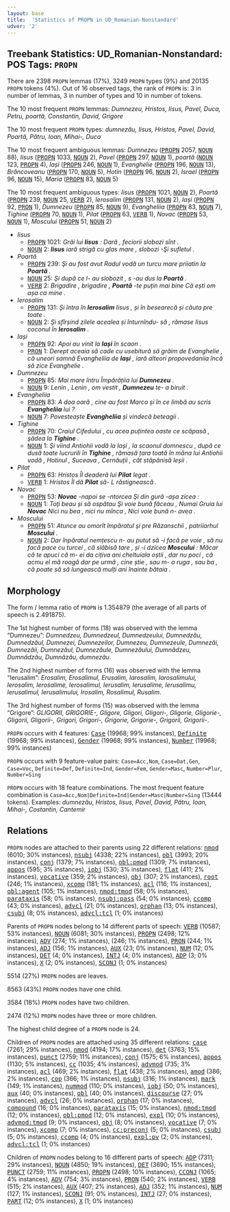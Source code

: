 ```yaml
---
layout: base
title:  'Statistics of PROPN in UD_Romanian-Nonstandard'
udver: '2'
---
```


## Treebank Statistics: UD_Romanian-Nonstandard: POS Tags: `PROPN`

There are 2398 `PROPN` lemmas (17%), 3249 `PROPN` types (9%) and 20135 `PROPN` tokens (4%).
Out of 16 observed tags, the rank of `PROPN` is: 3 in number of lemmas, 3 in number of types and 10 in number of tokens.

The 10 most frequent `PROPN` lemmas: <em>Dumnezeu, Hristos, Iisus, Pavel, Duca, Petru, poartă, Constantin, David, Grigore</em>

The 10 most frequent `PROPN` types:  <em>dumnezău, Iisus, Hristos, Pavel, David, Poartă, Pătru, Ioan, Mihai-, Duca</em>

The 10 most frequent ambiguous lemmas: <em>Dumnezeu</em> (<tt><a href="ro_nonstandard-pos-PROPN.html">PROPN</a></tt> 2057, <tt><a href="ro_nonstandard-pos-NOUN.html">NOUN</a></tt> 88), <em>Iisus</em> (<tt><a href="ro_nonstandard-pos-PROPN.html">PROPN</a></tt> 1033, <tt><a href="ro_nonstandard-pos-NOUN.html">NOUN</a></tt> 2), <em>Pavel</em> (<tt><a href="ro_nonstandard-pos-PROPN.html">PROPN</a></tt> 297, <tt><a href="ro_nonstandard-pos-NOUN.html">NOUN</a></tt> 1), <em>poartă</em> (<tt><a href="ro_nonstandard-pos-NOUN.html">NOUN</a></tt> 123, <tt><a href="ro_nonstandard-pos-PROPN.html">PROPN</a></tt> 4), <em>Iași</em> (<tt><a href="ro_nonstandard-pos-PROPN.html">PROPN</a></tt> 246, <tt><a href="ro_nonstandard-pos-NOUN.html">NOUN</a></tt> 1), <em>Evanghelie</em> (<tt><a href="ro_nonstandard-pos-PROPN.html">PROPN</a></tt> 196, <tt><a href="ro_nonstandard-pos-NOUN.html">NOUN</a></tt> 13), <em>Brâncoveanu</em> (<tt><a href="ro_nonstandard-pos-PROPN.html">PROPN</a></tt> 170, <tt><a href="ro_nonstandard-pos-NOUN.html">NOUN</a></tt> 5), <em>Hotin</em> (<tt><a href="ro_nonstandard-pos-PROPN.html">PROPN</a></tt> 96, <tt><a href="ro_nonstandard-pos-NOUN.html">NOUN</a></tt> 2), <em>Israel</em> (<tt><a href="ro_nonstandard-pos-PROPN.html">PROPN</a></tt> 96, <tt><a href="ro_nonstandard-pos-NOUN.html">NOUN</a></tt> 15), <em>Maria</em> (<tt><a href="ro_nonstandard-pos-PROPN.html">PROPN</a></tt> 83, <tt><a href="ro_nonstandard-pos-NOUN.html">NOUN</a></tt> 5)

The 10 most frequent ambiguous types:  <em>Iisus</em> (<tt><a href="ro_nonstandard-pos-PROPN.html">PROPN</a></tt> 1021, <tt><a href="ro_nonstandard-pos-NOUN.html">NOUN</a></tt> 2), <em>Poartă</em> (<tt><a href="ro_nonstandard-pos-PROPN.html">PROPN</a></tt> 239, <tt><a href="ro_nonstandard-pos-NOUN.html">NOUN</a></tt> 25, <tt><a href="ro_nonstandard-pos-VERB.html">VERB</a></tt> 2), <em>Ierosalim</em> (<tt><a href="ro_nonstandard-pos-PROPN.html">PROPN</a></tt> 131, <tt><a href="ro_nonstandard-pos-NOUN.html">NOUN</a></tt> 2), <em>Iași</em> (<tt><a href="ro_nonstandard-pos-PROPN.html">PROPN</a></tt> 92, <tt><a href="ro_nonstandard-pos-PRON.html">PRON</a></tt> 1), <em>Dumnezeu</em> (<tt><a href="ro_nonstandard-pos-PROPN.html">PROPN</a></tt> 85, <tt><a href="ro_nonstandard-pos-NOUN.html">NOUN</a></tt> 9), <em>Evangheliia</em> (<tt><a href="ro_nonstandard-pos-PROPN.html">PROPN</a></tt> 83, <tt><a href="ro_nonstandard-pos-NOUN.html">NOUN</a></tt> 7), <em>Tighine</em> (<tt><a href="ro_nonstandard-pos-PROPN.html">PROPN</a></tt> 70, <tt><a href="ro_nonstandard-pos-NOUN.html">NOUN</a></tt> 1), <em>Pilat</em> (<tt><a href="ro_nonstandard-pos-PROPN.html">PROPN</a></tt> 63, <tt><a href="ro_nonstandard-pos-VERB.html">VERB</a></tt> 1), <em>Novac</em> (<tt><a href="ro_nonstandard-pos-PROPN.html">PROPN</a></tt> 53, <tt><a href="ro_nonstandard-pos-NOUN.html">NOUN</a></tt> 1), <em>Moscului</em> (<tt><a href="ro_nonstandard-pos-PROPN.html">PROPN</a></tt> 51, <tt><a href="ro_nonstandard-pos-NOUN.html">NOUN</a></tt> 2)


* <em>Iisus</em>
  * <tt><a href="ro_nonstandard-pos-PROPN.html">PROPN</a></tt> 1021: <em>Grăi lui <b>Iisus</b> : Dară , feciorii slobozi sînt .</em>
  * <tt><a href="ro_nonstandard-pos-NOUN.html">NOUN</a></tt> 2: <em><b>Iisus</b> iară strigă cu glas mare , slobozi -Şi sufletul .</em>
* <em>Poartă</em>
  * <tt><a href="ro_nonstandard-pos-PROPN.html">PROPN</a></tt> 239: <em>Şi au fost avut Radul vodă un turcu mare priiatin la <b>Poartă</b> .</em>
  * <tt><a href="ro_nonstandard-pos-NOUN.html">NOUN</a></tt> 25: <em>Şi după ce l- au slobozit , s -au dus la <b>Poartă</b> .</em>
  * <tt><a href="ro_nonstandard-pos-VERB.html">VERB</a></tt> 2: <em>Brigadire , brigadire , <b>Poartă</b> -te puțin mai bine Că ești om așa ca mine .</em>
* <em>Ierosalim</em>
  * <tt><a href="ro_nonstandard-pos-PROPN.html">PROPN</a></tt> 131: <em>Și întra în <b>Ierosalim</b> Iisus , și în besearecă și căuta pre toate .</em>
  * <tt><a href="ro_nonstandard-pos-NOUN.html">NOUN</a></tt> 2: <em>Și sfîrșind zilele acealea și înturnîndu- să , rămase Iisus coconul în <b>Ierosalim</b> .</em>
* <em>Iași</em>
  * <tt><a href="ro_nonstandard-pos-PROPN.html">PROPN</a></tt> 92: <em>Apoi au vinit la <b>Iași</b> în scaon .</em>
  * <tt><a href="ro_nonstandard-pos-PRON.html">PRON</a></tt> 1: <em>Derept aceaia să cade cu usebitură să grăim de Evanghelie , că uneori samnă Evangheliia de <b>Iași</b> , iară alteori propovedaniia încă să zice Evanghelie .</em>
* <em>Dumnezeu</em>
  * <tt><a href="ro_nonstandard-pos-PROPN.html">PROPN</a></tt> 85: <em>Mai mare întru Împărățiia lui <b>Dumnezeu</b> .</em>
  * <tt><a href="ro_nonstandard-pos-NOUN.html">NOUN</a></tt> 9: <em>Lenin , Lenin , om vestit , <b>Dumnezeu</b> te- a biruit .</em>
* <em>Evangheliia</em>
  * <tt><a href="ro_nonstandard-pos-PROPN.html">PROPN</a></tt> 83: <em>A doa oară , cine au fost Marco și în ce limbă au scris <b>Evangheliia</b> lui ?</em>
  * <tt><a href="ro_nonstandard-pos-NOUN.html">NOUN</a></tt> 7: <em>Povesteaște <b>Evangheliia</b> și vindecă beteagii .</em>
* <em>Tighine</em>
  * <tt><a href="ro_nonstandard-pos-PROPN.html">PROPN</a></tt> 70: <em>Craiul Cifedului , cu acea puțintea oaste ce scăpasă , şădea la <b>Tighine</b> .</em>
  * <tt><a href="ro_nonstandard-pos-NOUN.html">NOUN</a></tt> 1: <em>Şi viind Antiohii vodă la Iași , la scaonul domnescu , după ce dusă toate lucrurili în <b>Tighine</b> , rămasă țara toată în mâna lui Antiohii vodă , Hotinul , Suceava , Cernăuții , cât stăpânisă leșii .</em>
* <em>Pilat</em>
  * <tt><a href="ro_nonstandard-pos-PROPN.html">PROPN</a></tt> 63: <em>Hristos Îl deaderă lui <b>Pilat</b> legat .</em>
  * <tt><a href="ro_nonstandard-pos-VERB.html">VERB</a></tt> 1: <em>Hristos Îl dă <b>Pilat</b> să- L răstignească .</em>
* <em>Novac</em>
  * <tt><a href="ro_nonstandard-pos-PROPN.html">PROPN</a></tt> 53: <em><b>Novac</b> -napoi se -ntorcea Şi din gură -așa zicea :</em>
  * <tt><a href="ro_nonstandard-pos-NOUN.html">NOUN</a></tt> 1: <em>Toţi beau și să ospătau Şi voie bună făceau , Numai Gruia lui <b>Novac</b> Nici nu bea , nici nu mînca , Nici voie bună n- avea .</em>
* <em>Moscului</em>
  * <tt><a href="ro_nonstandard-pos-PROPN.html">PROPN</a></tt> 51: <em>Atunce au omorît împăratul şi pre Răzanschii , patriiarhul <b>Moscului</b> .</em>
  * <tt><a href="ro_nonstandard-pos-NOUN.html">NOUN</a></tt> 2: <em>Dar înpăratul nemțescu n- au putut să -i facă pe voie , să nu facă pace cu turcei , că slăbisâ tare , și -i dzicea <b>Moscului</b> : Măcar că te apuci că m- ei da cițiva ani cheltuiala oștii , dar nu poci , că acmu el mă roagă dar pe urmă , cine știe , sau m- a ruga , sau ba , că poate să să lungească mulți ani înainte bătaia .</em>

## Morphology

The form / lemma ratio of `PROPN` is 1.354879 (the average of all parts of speech is 2.491875).

The 1st highest number of forms (18) was observed with the lemma “Dumnezeu”: <em>Dumnedzeu, Dumnedzeul, Dumnedzeului, Dumnedzău, Dumnedzăul, Dumnezei, Dumnezeilor, Dumnezeu, Dumnezeule, Dumnezăi, Dumnezăii, Dumnezăul, Dumnezăule, Dumnezăului, Dumnădzeu, Dumnădzău, Dumnăzău, dumnezău</em>.

The 2nd highest number of forms (16) was observed with the lemma “Ierusalim”: <em>Erosalim, Erosalimul, Erusalim, Iarosalim, Iarosalimului, Ierosalim, Ierosalime, Ierosalimul, Ierusalim, Ierusalime, Ierusalimu, Ierusalimul, Ierusalimului, Irosalim, Rosalimul, Rusalim</em>.

The 3rd highest number of forms (15) was observed with the lemma “Grigore”: <em>GLIGORII, GRIGORIE-, Gligore, Gligori, Gligori-, Gligorie, Gligorie-, Gligorii, Gligorii-, Grigori, Grigori-, Grigorie, Grigorie-, Grigorii, Grigorii-</em>.

`PROPN` occurs with 4 features: <tt><a href="ro_nonstandard-feat-Case.html">Case</a></tt> (19968; 99% instances), <tt><a href="ro_nonstandard-feat-Definite.html">Definite</a></tt> (19968; 99% instances), <tt><a href="ro_nonstandard-feat-Gender.html">Gender</a></tt> (19968; 99% instances), <tt><a href="ro_nonstandard-feat-Number.html">Number</a></tt> (19968; 99% instances)

`PROPN` occurs with 9 feature-value pairs: `Case=Acc,Nom`, `Case=Dat,Gen`, `Case=Voc`, `Definite=Def`, `Definite=Ind`, `Gender=Fem`, `Gender=Masc`, `Number=Plur`, `Number=Sing`

`PROPN` occurs with 18 feature combinations.
The most frequent feature combination is `Case=Acc,Nom|Definite=Ind|Gender=Masc|Number=Sing` (13444 tokens).
Examples: <em>dumnezău, Hristos, Iisus, Pavel, David, Pătru, Ioan, Mihai-, Costantin, Cantemir</em>


## Relations

`PROPN` nodes are attached to their parents using 22 different relations: <tt><a href="ro_nonstandard-dep-nmod.html">nmod</a></tt> (6010; 30% instances), <tt><a href="ro_nonstandard-dep-nsubj.html">nsubj</a></tt> (4338; 22% instances), <tt><a href="ro_nonstandard-dep-obl.html">obl</a></tt> (3993; 20% instances), <tt><a href="ro_nonstandard-dep-conj.html">conj</a></tt> (1379; 7% instances), <tt><a href="ro_nonstandard-dep-obl-pmod.html">obl:pmod</a></tt> (1309; 7% instances), <tt><a href="ro_nonstandard-dep-appos.html">appos</a></tt> (595; 3% instances), <tt><a href="ro_nonstandard-dep-iobj.html">iobj</a></tt> (530; 3% instances), <tt><a href="ro_nonstandard-dep-flat.html">flat</a></tt> (411; 2% instances), <tt><a href="ro_nonstandard-dep-vocative.html">vocative</a></tt> (359; 2% instances), <tt><a href="ro_nonstandard-dep-obj.html">obj</a></tt> (307; 2% instances), <tt><a href="ro_nonstandard-dep-root.html">root</a></tt> (246; 1% instances), <tt><a href="ro_nonstandard-dep-xcomp.html">xcomp</a></tt> (181; 1% instances), <tt><a href="ro_nonstandard-dep-acl.html">acl</a></tt> (116; 1% instances), <tt><a href="ro_nonstandard-dep-obl-agent.html">obl:agent</a></tt> (105; 1% instances), <tt><a href="ro_nonstandard-dep-nmod-tmod.html">nmod:tmod</a></tt> (58; 0% instances), <tt><a href="ro_nonstandard-dep-parataxis.html">parataxis</a></tt> (58; 0% instances), <tt><a href="ro_nonstandard-dep-nsubj-pass.html">nsubj:pass</a></tt> (54; 0% instances), <tt><a href="ro_nonstandard-dep-ccomp.html">ccomp</a></tt> (43; 0% instances), <tt><a href="ro_nonstandard-dep-advcl.html">advcl</a></tt> (21; 0% instances), <tt><a href="ro_nonstandard-dep-orphan.html">orphan</a></tt> (13; 0% instances), <tt><a href="ro_nonstandard-dep-csubj.html">csubj</a></tt> (8; 0% instances), <tt><a href="ro_nonstandard-dep-advcl-tcl.html">advcl:tcl</a></tt> (1; 0% instances)

Parents of `PROPN` nodes belong to 14 different parts of speech: <tt><a href="ro_nonstandard-pos-VERB.html">VERB</a></tt> (10587; 53% instances), <tt><a href="ro_nonstandard-pos-NOUN.html">NOUN</a></tt> (6081; 30% instances), <tt><a href="ro_nonstandard-pos-PROPN.html">PROPN</a></tt> (2498; 12% instances), <tt><a href="ro_nonstandard-pos-ADV.html">ADV</a></tt> (274; 1% instances),  (246; 1% instances), <tt><a href="ro_nonstandard-pos-PRON.html">PRON</a></tt> (244; 1% instances), <tt><a href="ro_nonstandard-pos-ADJ.html">ADJ</a></tt> (156; 1% instances), <tt><a href="ro_nonstandard-pos-AUX.html">AUX</a></tt> (23; 0% instances), <tt><a href="ro_nonstandard-pos-NUM.html">NUM</a></tt> (12; 0% instances), <tt><a href="ro_nonstandard-pos-DET.html">DET</a></tt> (4; 0% instances), <tt><a href="ro_nonstandard-pos-INTJ.html">INTJ</a></tt> (4; 0% instances), <tt><a href="ro_nonstandard-pos-ADP.html">ADP</a></tt> (3; 0% instances), <tt><a href="ro_nonstandard-pos-X.html">X</a></tt> (2; 0% instances), <tt><a href="ro_nonstandard-pos-SCONJ.html">SCONJ</a></tt> (1; 0% instances)

5514 (27%) `PROPN` nodes are leaves.

8563 (43%) `PROPN` nodes have one child.

3584 (18%) `PROPN` nodes have two children.

2474 (12%) `PROPN` nodes have three or more children.

The highest child degree of a `PROPN` node is 24.

Children of `PROPN` nodes are attached using 35 different relations: <tt><a href="ro_nonstandard-dep-case.html">case</a></tt> (7261; 29% instances), <tt><a href="ro_nonstandard-dep-nmod.html">nmod</a></tt> (4194; 17% instances), <tt><a href="ro_nonstandard-dep-det.html">det</a></tt> (3763; 15% instances), <tt><a href="ro_nonstandard-dep-punct.html">punct</a></tt> (2759; 11% instances), <tt><a href="ro_nonstandard-dep-conj.html">conj</a></tt> (1575; 6% instances), <tt><a href="ro_nonstandard-dep-appos.html">appos</a></tt> (1130; 5% instances), <tt><a href="ro_nonstandard-dep-cc.html">cc</a></tt> (1035; 4% instances), <tt><a href="ro_nonstandard-dep-advmod.html">advmod</a></tt> (735; 3% instances), <tt><a href="ro_nonstandard-dep-acl.html">acl</a></tt> (469; 2% instances), <tt><a href="ro_nonstandard-dep-flat.html">flat</a></tt> (438; 2% instances), <tt><a href="ro_nonstandard-dep-amod.html">amod</a></tt> (386; 2% instances), <tt><a href="ro_nonstandard-dep-cop.html">cop</a></tt> (366; 1% instances), <tt><a href="ro_nonstandard-dep-nsubj.html">nsubj</a></tt> (316; 1% instances), <tt><a href="ro_nonstandard-dep-mark.html">mark</a></tt> (149; 1% instances), <tt><a href="ro_nonstandard-dep-nummod.html">nummod</a></tt> (110; 0% instances), <tt><a href="ro_nonstandard-dep-iobj.html">iobj</a></tt> (50; 0% instances), <tt><a href="ro_nonstandard-dep-aux.html">aux</a></tt> (40; 0% instances), <tt><a href="ro_nonstandard-dep-obl.html">obl</a></tt> (40; 0% instances), <tt><a href="ro_nonstandard-dep-discourse.html">discourse</a></tt> (27; 0% instances), <tt><a href="ro_nonstandard-dep-advcl.html">advcl</a></tt> (26; 0% instances), <tt><a href="ro_nonstandard-dep-orphan.html">orphan</a></tt> (17; 0% instances), <tt><a href="ro_nonstandard-dep-compound.html">compound</a></tt> (16; 0% instances), <tt><a href="ro_nonstandard-dep-parataxis.html">parataxis</a></tt> (15; 0% instances), <tt><a href="ro_nonstandard-dep-nmod-tmod.html">nmod:tmod</a></tt> (12; 0% instances), <tt><a href="ro_nonstandard-dep-obl-pmod.html">obl:pmod</a></tt> (12; 0% instances), <tt><a href="ro_nonstandard-dep-expl.html">expl</a></tt> (10; 0% instances), <tt><a href="ro_nonstandard-dep-advmod-tmod.html">advmod:tmod</a></tt> (9; 0% instances), <tt><a href="ro_nonstandard-dep-obj.html">obj</a></tt> (8; 0% instances), <tt><a href="ro_nonstandard-dep-vocative.html">vocative</a></tt> (7; 0% instances), <tt><a href="ro_nonstandard-dep-xcomp.html">xcomp</a></tt> (7; 0% instances), <tt><a href="ro_nonstandard-dep-cc-preconj.html">cc:preconj</a></tt> (5; 0% instances), <tt><a href="ro_nonstandard-dep-csubj.html">csubj</a></tt> (5; 0% instances), <tt><a href="ro_nonstandard-dep-ccomp.html">ccomp</a></tt> (4; 0% instances), <tt><a href="ro_nonstandard-dep-expl-pv.html">expl:pv</a></tt> (2; 0% instances), <tt><a href="ro_nonstandard-dep-advcl-tcl.html">advcl:tcl</a></tt> (1; 0% instances)

Children of `PROPN` nodes belong to 16 different parts of speech: <tt><a href="ro_nonstandard-pos-ADP.html">ADP</a></tt> (7311; 29% instances), <tt><a href="ro_nonstandard-pos-NOUN.html">NOUN</a></tt> (4850; 19% instances), <tt><a href="ro_nonstandard-pos-DET.html">DET</a></tt> (3690; 15% instances), <tt><a href="ro_nonstandard-pos-PUNCT.html">PUNCT</a></tt> (2759; 11% instances), <tt><a href="ro_nonstandard-pos-PROPN.html">PROPN</a></tt> (2498; 10% instances), <tt><a href="ro_nonstandard-pos-CCONJ.html">CCONJ</a></tt> (1065; 4% instances), <tt><a href="ro_nonstandard-pos-ADV.html">ADV</a></tt> (754; 3% instances), <tt><a href="ro_nonstandard-pos-PRON.html">PRON</a></tt> (540; 2% instances), <tt><a href="ro_nonstandard-pos-VERB.html">VERB</a></tt> (515; 2% instances), <tt><a href="ro_nonstandard-pos-AUX.html">AUX</a></tt> (407; 2% instances), <tt><a href="ro_nonstandard-pos-ADJ.html">ADJ</a></tt> (352; 1% instances), <tt><a href="ro_nonstandard-pos-NUM.html">NUM</a></tt> (127; 1% instances), <tt><a href="ro_nonstandard-pos-SCONJ.html">SCONJ</a></tt> (91; 0% instances), <tt><a href="ro_nonstandard-pos-INTJ.html">INTJ</a></tt> (27; 0% instances), <tt><a href="ro_nonstandard-pos-PART.html">PART</a></tt> (12; 0% instances), <tt><a href="ro_nonstandard-pos-X.html">X</a></tt> (1; 0% instances)

